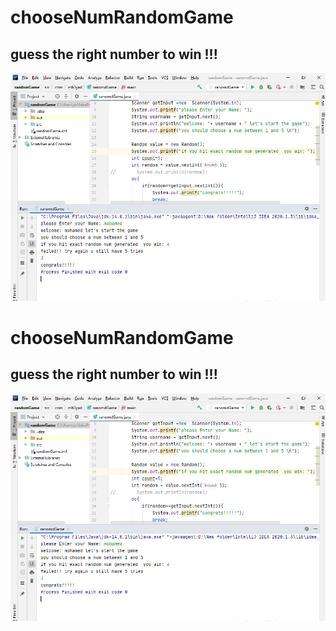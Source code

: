 # chooseNumRandomGame
## guess the right number to win !!!


[logo]: rando_mgame.png
![alt text](rando_mgame.png "Random Game")
# chooseNumRandomGame
## guess the right number to win !!!


[logo]: rando_mgame.png
![alt text](rando_mgame.png "Random Game")

